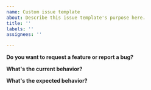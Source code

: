 ```yaml
---
name: Custom issue template
about: Describe this issue template's purpose here.
title: ''
labels: ''
assignees: ''

---
```


**Do you want to request a feature or report a bug?**

**What's the current behavior?**

**What's the expected behavior?**
